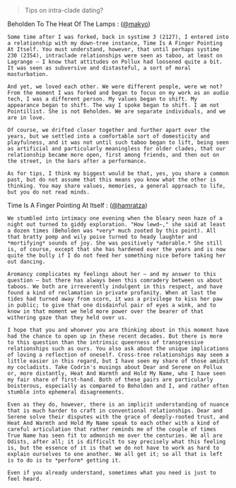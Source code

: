 ---
---

> Tips on intra-clade dating?

Beholden To The Heat Of The Lamps
:   ([@makyo](https://cohost.org/makyo))

    Some time after I was forked, back in systime 3 (2127), I entered into a relationship with my down-tree instance, Time Is A Finger Pointing At Itself. You must understand, however, that until perhaps systime 230 (2354), intraclade relationships were seen as taboo, at least on Lagrange — I know that attitudes on Pollux had loosened quite a bit. It was seen as subversive and distasteful, a sort of moral masturbation.

    And yet, we loved each other. We were different people, were we not? From the moment I was forked and began to focus on my work as an audio tech, I was a different person. My values began to shift. My appearance began to shift. The way I spoke began to shift. I am not Pointillist. She is not Beholden. We are separate individuals, and we are in love.

    Of course, we drifted closer together and further apart over the years, but we settled into a comfortable sort of domesticity and playfulness, and it was not until such taboo began to lift, being seen as artificial and particularly meaningless for older clades, that our relationship became more open, first among friends, and then out on the street, in the bars after a performance.

    As for tips, I think my biggest would be that, yes, you share a common past, but do not assume that this means you know what the other is thinking. You may share values, memories, a general approach to life, but you do not read minds.

Time Is A Finger Pointing At Itself
:   ([@hamratza](https://cohost.org/hamratza))

    We stumbled into intimacy one evening when the bleary neon haze of a night out turned to giddy exploration. "How lewd~," she said at least a dozen times (Beholden was *very* much zooted by this point). All that bratty pomp and wily poise turned to heady laughter and *mortifying* sounds of joy. She was positively *adorable.* She still is, of course, except that she has hardened over the years and is now quite the bully if I do not feed her something nice before taking her out dancing.

    Aromancy complicates my feelings about her — and my answer to this question — but there has always been this comradery between us about taboos. We both are irreverently indulgent in this respect, and have found a kind of reclamation in private profanity. When at last the tides had turned away from scorn, it was a privilege to kiss her paw in public; to give that one disdainful pair of eyes a wink, and to know in that moment we held more power over the bearer of that withering gaze than they held over us.

    I hope that you and whoever you are thinking about in this moment have had the chance to open up in these recent decades. But there is more to this question than the intrinsic queerness of transgressive relationships such as ours. You also ask about the unique implications of loving a reflection of oneself. Cross-tree relationships may seem a little easier in this regard, but I have seen my share of those amidst my cocladists. Take Codrin's musings about Dear and Serene on Pollux or, more distantly, Heat And Warmth and Hold My Name, who I have seen my fair share of first-hand. Both of these pairs are particularly boisterous, especially as compared to Beholden and I, and rather often stumble into ephemeral disagreements.

    Even as they do, however, there is an implicit understanding of nuance that is much harder to craft in conventional relationships. Dear and Serene solve their disputes with the grace of deeply-rooted trust, and Heat And Warmth and Hold My Name speak to each other with a kind of careful articulation that rather reminds me of the couple of times True Name has seen fit to admonish me over the centuries. We all are Odists, after all; it is difficult to say precisely what this feeling is, but the essence of it is that we do not have to work as hard to explain ourselves to one another. We all get it; so all that is left is to do is to *perform* getting it.

    Even if you already understand, sometimes what you need is just to feel heard.
